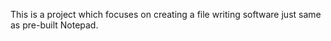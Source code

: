This is a project which focuses on creating a file writing software just same as pre-built Notepad.
